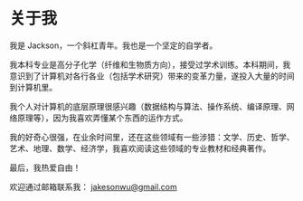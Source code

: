 # 关于我

我是 Jackson，一个斜杠青年。我也是一个坚定的自学者。

我本科专业是高分子化学（纤维和生物质方向），接受过学术训练。本科期间，我意识到了计算机对各行各业（包括学术研究）带来的变革力量，遂投入大量的时间到计算机里。

我个人对计算机的底层原理很感兴趣（数据结构与算法、操作系统、编译原理、网络原理等），因为我喜欢弄懂某个东西的运作方式。

我的好奇心很强，在业余时间里，还在这些领域有一些涉猎：文学、历史、哲学、艺术、地理、数学、经济学，我喜欢阅读这些领域的专业教材和经典著作。

最后，我热爱自由！

欢迎通过邮箱联系我： jakesonwu@gmail.com
